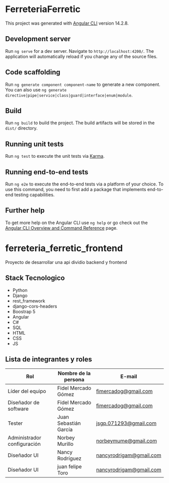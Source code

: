 # FerreteriaFerretic

This project was generated with [Angular CLI](https://github.com/angular/angular-cli) version 14.2.8.

## Development server

Run `ng serve` for a dev server. Navigate to `http://localhost:4200/`. The application will automatically reload if you change any of the source files.

## Code scaffolding

Run `ng generate component component-name` to generate a new component. You can also use `ng generate directive|pipe|service|class|guard|interface|enum|module`.

## Build

Run `ng build` to build the project. The build artifacts will be stored in the `dist/` directory.

## Running unit tests

Run `ng test` to execute the unit tests via [Karma](https://karma-runner.github.io).

## Running end-to-end tests

Run `ng e2e` to execute the end-to-end tests via a platform of your choice. To use this command, you need to first add a package that implements end-to-end testing capabilities.

## Further help

To get more help on the Angular CLI use `ng help` or go check out the [Angular CLI Overview and Command Reference](https://angular.io/cli) page.


# ferreteria_ferretic_frontend


Proyecto de desarrollar una api dividio backend y frontend

## Stack Tecnologico

- Python
- Django
- rest_framework
- django-cors-headers
- Boostrap 5
- Angular
- C#
- SQL
- HTML
- CSS
- JS

## Lista de integrantes y roles

| Rol                         | Nombre de la persona   | E-mail                  |
| --------------------------- | ---------------------- | ----------------------- |
| Líder del equipo            | Fidel Mercado Gómez    | fimercadog@gmail.com    |
| Diseñador de software       | Fidel Mercado Gómez    | fimercadog@gmail.com    |
| Tester                      | Juan Sebastián García  | jsgp.071293@gmail.com   |
| Administrador configuración | Norbey Murillo         | norbeymume@gmail.com    |
| Diseñador UI                | Nancy Rodríguez        | nancyrodrigam@gmail.com |
| Diseñador UI                | juan felipe Toro       | nancyrodrigam@gmail.com |
